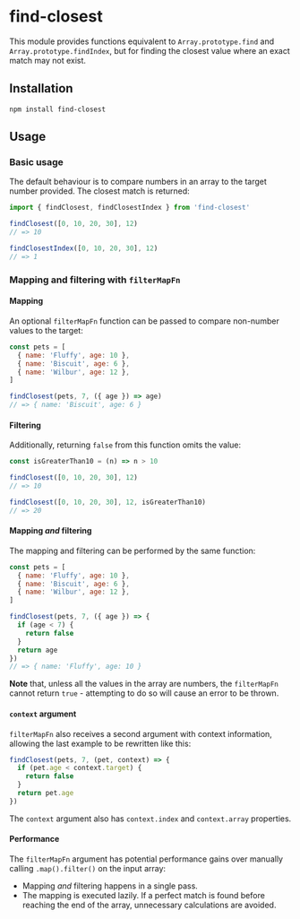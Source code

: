 # find-closest

This module provides functions equivalent to `Array.prototype.find` and `Array.prototype.findIndex`, but for finding the closest value where an exact match may not exist.

## Installation

`npm install find-closest`

## Usage

### Basic usage

The default behaviour is to compare numbers in an array to the target number provided. The closest match is returned:

```javascript
import { findClosest, findClosestIndex } from 'find-closest'

findClosest([0, 10, 20, 30], 12)
// => 10

findClosestIndex([0, 10, 20, 30], 12)
// => 1
```

### Mapping and filtering with `filterMapFn`

#### Mapping

An optional `filterMapFn` function can be passed to compare non-number values to the target:

```javascript
const pets = [
  { name: 'Fluffy', age: 10 },
  { name: 'Biscuit', age: 6 },
  { name: 'Wilbur', age: 12 },
]

findClosest(pets, 7, ({ age }) => age)
// => { name: 'Biscuit', age: 6 }
```

#### Filtering

Additionally, returning `false` from this function omits the value:

```javascript
const isGreaterThan10 = (n) => n > 10

findClosest([0, 10, 20, 30], 12)
// => 10

findClosest([0, 10, 20, 30], 12, isGreaterThan10)
// => 20
```

#### Mapping _and_ filtering

The mapping and filtering can be performed by the same function:

```javascript
const pets = [
  { name: 'Fluffy', age: 10 },
  { name: 'Biscuit', age: 6 },
  { name: 'Wilbur', age: 12 },
]

findClosest(pets, 7, ({ age }) => {
  if (age < 7) {
    return false
  }
  return age
})
// => { name: 'Fluffy', age: 10 }
```

**Note** that, unless all the values in the array are numbers, the `filterMapFn` cannot return `true` - attempting to do so will cause an error to be thrown.

#### `context` argument

`filterMapFn` also receives a second argument with context information, allowing the last example to be rewritten like this:

```javascript
findClosest(pets, 7, (pet, context) => {
  if (pet.age < context.target) {
    return false
  }
  return pet.age
})
```

The `context` argument also has `context.index` and `context.array` properties.

#### Performance

The `filterMapFn` argument has potential performance gains over manually calling `.map().filter()` on the input array:

- Mapping _and_ filtering happens in a single pass.
- The mapping is executed lazily. If a perfect match is found before reaching the end of the array, unnecessary calculations are avoided.
